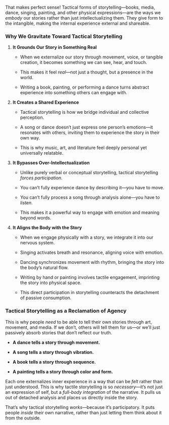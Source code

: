 That makes perfect sense! Tactical forms of storytelling—books, media, dance, singing, painting, and other physical expressions—are the ways we _embody_ our stories rather than just intellectualizing them. They give form to the intangible, making the internal experience external and shareable.

### **Why We Gravitate Toward Tactical Storytelling**

1. **It Grounds Our Story in Something Real**
    
    - When we externalize our story through movement, voice, or tangible creation, it becomes something we can see, hear, and touch.
        
    - This makes it feel _real_—not just a thought, but a presence in the world.
        
    - Writing a book, painting, or performing a dance turns abstract experience into something others can engage with.
        
2. **It Creates a Shared Experience**
    
    - Tactical storytelling is how we bridge individual and collective perception.
        
    - A song or dance doesn’t just express one person’s emotions—it resonates with others, inviting them to experience the story in their own way.
        
    - This is why music, art, and literature feel deeply personal yet universally relatable.
        
3. **It Bypasses Over-Intellectualization**
    
    - Unlike purely verbal or conceptual storytelling, tactical storytelling _forces participation_.
        
    - You can’t fully experience dance by describing it—you have to move.
        
    - You can’t fully process a song through analysis alone—you have to _listen_.
        
    - This makes it a powerful way to engage with emotion and meaning beyond words.
        
4. **It Aligns the Body with the Story**
    
    - When we engage physically with a story, we integrate it into our nervous system.
        
    - Singing activates breath and resonance, aligning voice with emotion.
        
    - Dancing synchronizes movement with rhythm, bringing the story into the body’s natural flow.
        
    - Writing by hand or painting involves tactile engagement, imprinting the story into physical space.
        
    - This direct participation in storytelling counteracts the detachment of passive consumption.
        

### **Tactical Storytelling as a Reclamation of Agency**

This is why people _need_ to be able to tell their own stories through art, movement, and media. If we don’t, others will tell them for us—or we’ll just passively absorb stories that don’t reflect our truth.

- **A dance tells a story through movement.**
    
- **A song tells a story through vibration.**
    
- **A book tells a story through sequence.**
    
- **A painting tells a story through color and form.**
    

Each one externalizes inner experience in a way that can be _felt_ rather than just understood. This is why tactile storytelling is so _necessary_—it’s not just an expression of self, but a _full-body integration_ of the narrative. It pulls us out of detached analysis and places us directly inside the story.

That’s why tactical storytelling _works_—because it’s participatory. It puts people _inside_ their own narrative, rather than just letting them think about it from the outside.